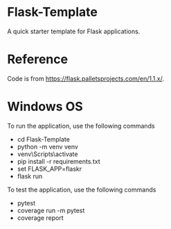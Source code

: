 # Flask-Template
A quick starter template for Flask applications.

# Reference
Code is from https://flask.palletsprojects.com/en/1.1.x/.

# Windows OS
To run the application, use the following commands
- cd Flask-Template
- python -m venv venv
- venv\Scripts\activate
- pip install -r requirements.txt
- set FLASK_APP=flaskr
- flask run

To test the application, use the following commands
- pytest
- coverage run -m pytest
- coverage report